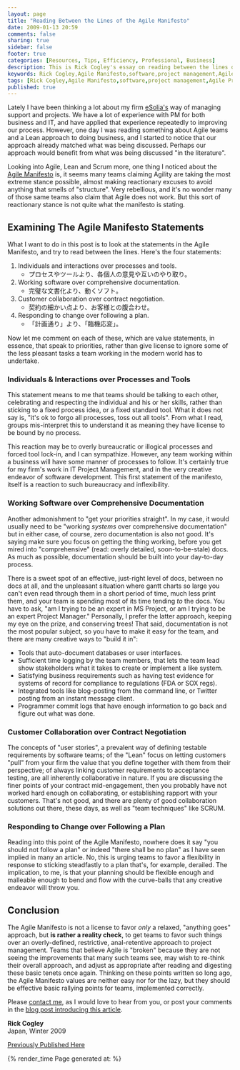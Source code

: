 ```yaml
---
layout: page
title: "Reading Between the Lines of the Agile Manifesto"
date: 2009-01-13 20:59
comments: false
sharing: true
sidebar: false
footer: true
categories: [Resources, Tips, Efficiency, Professional, Business]
description: This is Rick Cogley's essay on reading between the lines of the Agile Manifesto.
keywords: Rick Cogley,Agile Manifesto,software,project management,Agile Principles
tags: [Rick Cogley,Agile Manifesto,software,project management,Agile Principles]
published: true
---
```


Lately I have been thinking a lot about my firm [eSolia's][] way of managing support and projects. We have a lot of experience with PM for both business and IT, and have applied that experience repeatedly to improving our process. However, one day I was reading something about Agile teams and a Lean approach to doing business, and I started to notice that our approach already matched what was being discussed. Perhaps our approach would benefit from what was being discussed "in the literature". 

Looking into Agile, Lean and Scrum more, one thing I noticed about the [Agile Manifesto][] is, it seems many teams claiming Agility are taking the most extreme stance possible, almost making reactionary excuses to avoid anything that smells of "structure". Very rebellious, and it's no wonder many of those same teams also claim that Agile does not work. But this sort of reactionary stance is not quite what the manifesto is stating.

## Examining The Agile Manifesto Statements

What I want to do in this post is to look at the statements in the Agile Manifesto, and try to read between the lines. Here's the four statements: 

1. Individuals and interactions over processes and tools.
	* プロセスやツールより、各個人の意見や互いのやり取り。
1. Working software over comprehensive documentation. 
	* 完璧な文書化より、動くソフト。  
1. Customer collaboration over contract negotiation. 
	* 契約の細かい点より、お客様との腹合わせ。
1. Responding to change over following a plan.
	* 「計画通り」より、「臨機応変」。

Now let me comment on each of these, which are value statements, in essence, that speak to priorities, rather than give license to ignore some of the less pleasant tasks a team working in the modern world has to undertake.
 
### Individuals &amp; Interactions over Processes and Tools

This statement means to me that teams should be talking to each other, celebrating and respecting the individual and his or her skills, rather than sticking to a fixed process idea, or a fixed standard tool. What it does not say is, "it's ok to forgo all processes, toss out all tools". From what I read, groups mis-interpret this to understand it as meaning they have license to be bound by no process. 

This reaction may be to overly bureaucratic or illogical processes and forced tool lock-in, and I can sympathize. However, any team working within a business will have some manner of processes to follow. It's certainly true for my firm's work in IT Project Management, and in the very creative endeavor of software development. This first statement of the manifesto, itself is a reaction to such bureaucracy and inflexibility. 

### Working Software over Comprehensive Documentation

Another admonishment to "get your priorities straight". In my case, it would usually need to be "working *systems* over comprehensive documentation" but in either case, of course, zero documentation is also not good. It's saying make sure you focus on getting the thing working, before you get mired into "comprehensive" (read: overly detailed, soon-to-be-stale) docs. 
As much as possible, documentation should be built into your day-to-day process. 

There is a sweet spot of an effective, just-right level of docs, between no docs at all, and the unpleasant situation where gantt charts so large you can't even read through them in a short period of time, much less print them, and your team is spending most of its time tending *to* the docs. You have to ask, "am I trying to be an expert in MS Project, or am I trying to be an expert Project Manager." Personally, I prefer the latter approach, keeping my eye on the prize, and conserving trees! That said, documentation is not the most popular subject, so you have to make it easy for the team, and there are many creative ways to "build it in": 

* Tools that auto-document databases or user interfaces.
* Sufficient time logging by the team members, that lets the team lead show stakeholders what it takes to create or implement a like system.
* Satisfying business requirements such as having test evidence for systems of record for compliance to regulations (FDA or SOX regs).
* Integrated tools like blog-posting from the command line, or Twitter posting from an instant message client.
* Programmer commit logs that have enough information to go back and figure out what was done.

### Customer Collaboration over Contract Negotiation

The concepts of "user stories", a prevalent way of defining testable requirements by software teams; of the "Lean" focus on letting customers "pull" from your firm the value that you define together with them from their perspective; of always linking customer requirements to acceptance testing, are all inherently collaborative in nature. If you are discussing the finer points of your contract mid-engagement, then you probably have not worked hard enough on collaborating, or establishing rapport with your customers. That's not good, and there are plenty of good collaboration solutions out there, these days, as well as "team techniques" like SCRUM. 

### Responding to Change over Following a Plan

Reading into this point of the Agile Manifesto, nowhere does it say "you should not follow a plan" or indeed "there shall be no plan" as I have seen implied in many an article. No, this is urging teams to favor a flexibility in response to sticking steadfastly to a plan that's, for example, derailed. The implication, to me, is that your planning should be flexible enough and malleable enough to bend and flow with the curve-balls that any creative endeavor will throw you. 

## Conclusion

The Agile Manifesto is not a license to favor *only* a relaxed, "anything goes" approach, but **is rather a reality check**, to get teams to favor such things over an overly-defined, restrictive, anal-retentive approach to project management. Teams that believe Agile is "broken" because they are not seeing the improvements that many such teams see, may wish to re-think their overall approach, and adjust as appropriate after reading and digesting these basic tenets once again. Thinking on these points written so long ago, the Agile Manifesto values are neither easy nor for the lazy, but they should be effective basic rallying points for teams, implemented correctly. 

Please [contact me][], as I would love to hear from you, or post your comments in the [blog post introducing this article][]. 

**Rick Cogley**  
Japan, Winter 2009

 [eSolia's]: http://www.esolia.com
 [Agile Manifesto]: http://agilemanifesto.org
 [contact me]: /contact/ "Contact Me"
 [blog post introducing this article]: /articles/2009/01/31/between-the-lines-of-the-agile-manifesto/  

[Previously Published Here](http://rick.cogley.info/goodies/reference/rick-cogley-between-the-lines-of-the-agile-manifesto.php "Previous Version of Reading between the Lines of the Agile Manifesto")

{% render_time Page generated at: %}